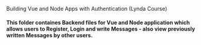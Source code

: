 Building Vue and Node Apps with Authentication (Lynda Course)

#### This folder containes Backend files for Vue and Node application which allows users to Register, Login and write Messages - also view previously written Messages by other users. 
